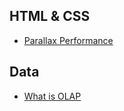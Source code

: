 ## HTML & CSS
- [Parallax Performance](https://www.youtube.com/watch?v=R6TXuXV1bbY)

## Data

- [What is OLAP](https://www.youtube.com/watch?v=2ryG3Jy6eIY)
